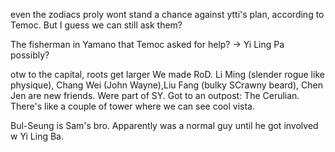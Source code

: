 even the zodiacs proly wont stand a chance against ytti's plan, according to Temoc. But I guess we can still ask them?

The fisherman in Yamano that Temoc asked for help?
-> Yi Ling Pa possibly?

otw to the capital, roots get larger
We made RoD.
Li Ming (slender rogue like physique), Chang Wei (John Wayne),Liu Fang (bulky SCrawny beard), Chen Jen are new friends. Were part of SY.
Got to an outpost: The Cerulian. There's like a couple of tower where we can see cool vista.

Bul-Seung is Sam's bro. Apparently was a normal guy until he got involved w Yi Ling Ba.